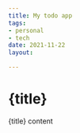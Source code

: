 ```yaml
---
title: My todo app
tags:
- personal
- tech
date: 2021-11-22
layout:

---
```


# {title}

{title} content
